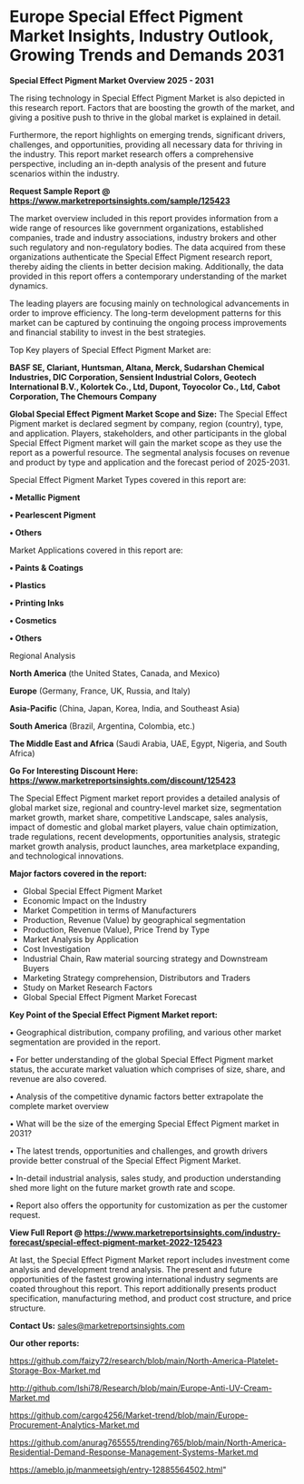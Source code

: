 # Europe Special Effect Pigment Market Insights, Industry Outlook, Growing Trends and Demands 2031

<Strong> Special Effect Pigment Market Overview 2025 - 2031</strong>

The rising technology in Special Effect Pigment Market is also depicted in this research report. Factors that are boosting the growth of the market, and giving a positive push to thrive in the global market is explained in detail.

Furthermore, the report highlights on emerging trends, significant drivers, challenges, and opportunities, providing all necessary data for thriving in the industry. This report market research offers a comprehensive perspective, including an in-depth analysis of the present and future scenarios within the industry.

<strong>Request Sample Report @ <a href=https://www.marketreportsinsights.com/sample/125423>https://www.marketreportsinsights.com/sample/125423</a></strong>

The market overview included in this report provides information from a wide range of resources like government organizations, established companies, trade and industry associations, industry brokers and other such regulatory and non-regulatory bodies. The data acquired from these organizations authenticate the Special Effect Pigment research report, thereby aiding the clients in better decision making. Additionally, the data provided in this report offers a contemporary understanding of the market dynamics.

The leading players are focusing mainly on technological advancements in order to improve efficiency. The long-term development patterns for this market can be captured by continuing the ongoing process improvements and financial stability to invest in the best strategies.

Top Key players of Special Effect Pigment Market are:

<strong>BASF SE, Clariant, Huntsman, Altana, Merck, Sudarshan Chemical Industries, DIC Corporation, Sensient Industrial Colors, Geotech International B.V., Kolortek Co., Ltd, Dupont, Toyocolor Co., Ltd, Cabot Corporation, The Chemours Company</strong>

<strong><b>Global Special Effect Pigment Market Scope and Size:</b></strong>
The Special Effect Pigment market is declared segment by company, region (country), type, and application. Players, stakeholders, and other participants in the global Special Effect Pigment market will gain the market scope as they use the report as a powerful resource. The segmental analysis focuses on revenue and product by type and application and the forecast period of 2025-2031.

Special Effect Pigment Market Types covered in this report are:

<strong>• Metallic Pigment

• Pearlescent Pigment

• Others</strong>

Market Applications covered in this report are:

<strong>• Paints & Coatings

• Plastics

• Printing Inks

• Cosmetics

• Others</strong> 

Regional Analysis

<strong>North America</strong> (the United States, Canada, and Mexico)

<strong>Europe</strong> (Germany, France, UK, Russia, and Italy)

<strong>Asia-Pacific</strong> (China, Japan, Korea, India, and Southeast Asia)

<strong>South America</strong> (Brazil, Argentina, Colombia, etc.)

<strong>The Middle East and Africa</strong> (Saudi Arabia, UAE, Egypt, Nigeria, and South Africa)

<strong>Go For Interesting Discount Here: <a href=https://www.marketreportsinsights.com/discount/125423>https://www.marketreportsinsights.com/discount/125423</a></strong>

The Special Effect Pigment market report provides a detailed analysis of global market size, regional and country-level market size, segmentation market growth, market share, competitive Landscape, sales analysis, impact of domestic and global market players, value chain optimization, trade regulations, recent developments, opportunities analysis, strategic market growth analysis, product launches, area marketplace expanding, and technological innovations.

<strong><b>Major factors covered in the report:</b></strong>
<ul>
  <li>Global Special Effect Pigment Market </li>
  <li>Economic Impact on the Industry</li>
  <li>Market Competition in terms of Manufacturers</li>
  <li>Production, Revenue (Value) by geographical segmentation</li>
  <li>Production, Revenue (Value), Price Trend by Type</li>
  <li>Market Analysis by Application</li>
  <li>Cost Investigation</li>
  <li>Industrial Chain, Raw material sourcing strategy and Downstream Buyers</li>
  <li>Marketing Strategy comprehension, Distributors and Traders</li>
  <li>Study on Market Research Factors</li>
  <li>Global Special Effect Pigment Market Forecast</li>
</ul>

<strong><b>Key Point of the Special Effect Pigment Market report:</b></strong>

• Geographical distribution, company profiling, and various other market segmentation are provided in the report.

• For better understanding of the global Special Effect Pigment market status, the accurate market valuation which comprises of size, share, and revenue are also covered.

• Analysis of the competitive dynamic factors better extrapolate the complete market overview

• What will be the size of the emerging Special Effect Pigment market in 2031?

• The latest trends, opportunities and challenges, and growth drivers provide better construal of the Special Effect Pigment Market.

• In-detail industrial analysis, sales study, and production understanding shed more light on the future market growth rate and scope.

• Report also offers the opportunity for customization as per the customer request.

<strong><b>View Full Report @ <a href=https://www.marketreportsinsights.com/industry-forecast/special-effect-pigment-market-2022-125423>https://www.marketreportsinsights.com/industry-forecast/special-effect-pigment-market-2022-125423</a></b></strong>


At last, the Special Effect Pigment Market report includes investment come analysis and development trend analysis. The present and future opportunities of the fastest growing international industry segments are coated throughout this report. This report additionally presents product specification, manufacturing method, and product cost structure, and price structure.

<strong>Contact Us:</strong>
sales@marketreportsinsights.com

<strong>Our other reports:</strong>

<a href=https://github.com/faizy72/research/blob/main/North-America-Platelet-Storage-Box-Market.md>https://github.com/faizy72/research/blob/main/North-America-Platelet-Storage-Box-Market.md</a>

<a href=http://github.com/Ishi78/Research/blob/main/Europe-Anti-UV-Cream-Market.md>http://github.com/Ishi78/Research/blob/main/Europe-Anti-UV-Cream-Market.md</a>

<a href=https://github.com/cargo4256/Market-trend/blob/main/Europe-Procurement-Analytics-Market.md>https://github.com/cargo4256/Market-trend/blob/main/Europe-Procurement-Analytics-Market.md</a>

<a href=https://github.com/anurag765555/trending765/blob/main/North-America-Residential-Demand-Response-Management-Systems-Market.md>https://github.com/anurag765555/trending765/blob/main/North-America-Residential-Demand-Response-Management-Systems-Market.md</a>

<a href=https://ameblo.jp/manmeetsigh/entry-12885564502.html>https://ameblo.jp/manmeetsigh/entry-12885564502.html</a>"
